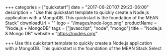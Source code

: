 +++
categories = ["quickstart"]
date = "2017-06-20T07:29:23-06:00"
description = "Use this quickstart template to quickly create a Node.js application with a MongoDB. This quickstart is the foundation of the MEAN Stack"
downloadUrl = ""
logo = "/images/node-logo.png"
productName = "Node.js + MongoDB"
tags = ["javascript", "node", "mongo"]
title = "Node.js & Mongo DB"
website = "https://nodejs.org/"

+++
Use this quickstart template to quickly create a Node.js application with a MongoDB. This quickstart is the foundation of the MEAN Stack
Select
